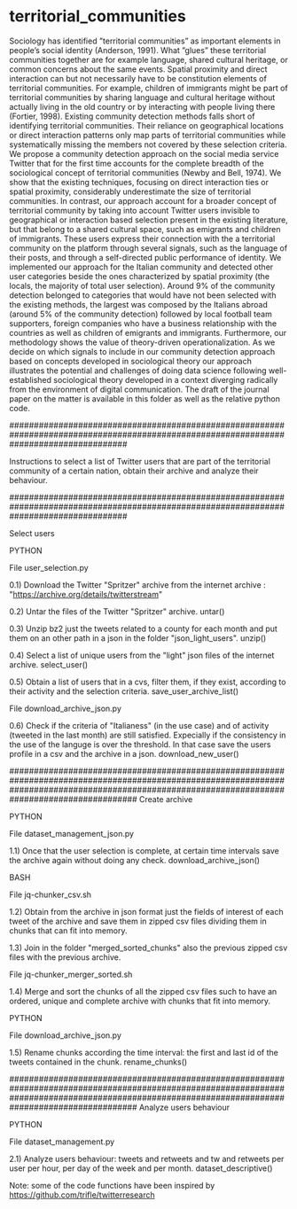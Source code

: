 # territorial_communities
Sociology has identified ”territorial communities” as important elements in people’s social identity (Anderson, 1991). What ”glues” these territorial communities together are for example language, shared cultural heritage, or common concerns about the same events. Spatial proximity and direct interaction can but not necessarily have to be constitution elements of territorial communities. For example, children of immigrants might be part of territorial communities by sharing language and cultural heritage without actually living in the old country or by interacting with people living there (Fortier, 1998). Existing community detection methods falls short of identifying territorial communities. Their reliance on geographical locations or direct interaction patterns only map parts of territorial communities while systematically missing the members not covered by these selection criteria. We propose a community detection approach on the social media service Twitter that for the first time accounts for the complete breadth of the sociological concept of territorial communities (Newby and Bell, 1974). We show that the existing techniques, focusing on direct interaction ties or spatial proximity, considerably underestimate the size of territorial communities. In contrast, our approach account for a broader concept of territorial community by taking into account Twitter users invisible to geographical or interaction based selection present in the existing literature, but that belong to a shared cultural space, such as emigrants and children of immigrants. These users express their connection with the a territorial community on the platform through several signals, such as the language of their posts, and through a self-directed public performance of identity. We implemented our approach for the Italian community and detected other user categories beside the ones characterized by spatial proximity (the locals, the majority of total user selection). Around 9% of the community detection belonged to categories that would have not been selected with the existing methods, the largest was composed by the Italians abroad (around 5% of the community detection) followed by local football team supporters, foreign companies who have a business relationship with the countries as well as children of emigrants and immigrants. Furthermore, our methodology shows the value of theory-driven operationalization. As we decide on which signals to include in our community detection approach based on concepts developed in sociological theory our approach illustrates the potential and challenges of doing data science following well-established sociological theory developed in a context diverging radically from the environment of digital communication. 
The draft of the journal paper on the matter is available in this folder as well as the relative python code.

########################################################################################################################################

Instructions to select a list of Twitter users that are part of the territorial community of a certain nation, obtain their archive and analyze their behaviour.

########################################################################################################################################

Select users

PYTHON

File user_selection.py

0.1) Download the Twitter "Spritzer" archive from the internet archive : "https://archive.org/details/twitterstream"

0.2) Untar the files of the Twitter "Spritzer" archive. untar()

0.3) Unzip bz2 just the tweets related to a county for each month and put them on an other path in a json in the folder "json_light_users". unzip()

0.4) Select a list of unique users from the "light" json files of the internet archive. select_user()

0.5) Obtain a list of users that in a cvs, filter them, if they exist, according to their activity and the selection criteria. save_user_archive_list()

File download_archive_json.py

0.6) Check if the criteria of "Italianess" (in the use case) and of activity (tweeted in the last month) are still satisfied. Expecially if the consistency in the use of the languge is over the threshold.
In that case save the users profile in a csv and the archive in a json. download_new_user()

##################################################################################################################################################################################################
Create archive

PYTHON

File dataset_management_json.py

1.1) Once that the user selection is complete, at certain time intervals save the archive again without doing any check. download_archive_json()

BASH

File jq-chunker_csv.sh

1.2) Obtain from the archive in json format just the fields of interest of each tweet of the archive and save them in zipped csv files dividing them in chunks that can fit into memory.

1.3) Join in the folder "merged_sorted_chunks" also the previous zipped csv files with the previous archive.

File jq-chunker_merger_sorted.sh

1.4) Merge and sort the chunks of all the zipped csv files such to have an ordered, unique and complete archive with chunks that fit into memory.

PYTHON

File download_archive_json.py

1.5) Rename chunks according the time interval: the first and last id of the tweets contained in the chunk. rename_chunks()

##################################################################################################################################################################################################
Analyze users behaviour

PYTHON

File dataset_management.py

2.1) Analyze users behaviour: tweets and retweets and tw and retweets per user per hour, per day of the week and per month. dataset_descriptive()

Note: some of the code functions have been inspired by https://github.com/trifle/twitterresearch


